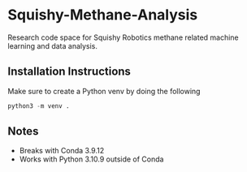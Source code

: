 # Squishy-Methane-Analysis
Research code space for Squishy Robotics methane related machine learning and data analysis.

## Installation Instructions

Make sure to create a Python venv by doing the following

```py
python3 -m venv .
```

## Notes

- Breaks with Conda 3.9.12
- Works with Python 3.10.9 outside of Conda